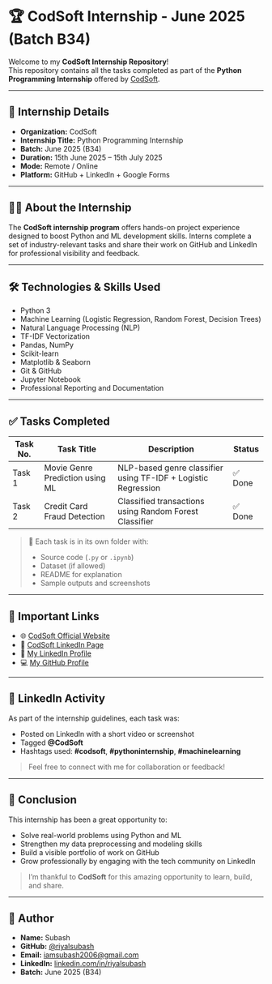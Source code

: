 # 🏆 CodSoft Internship - June 2025 (Batch B34)

Welcome to my **CodSoft Internship Repository**!  
This repository contains all the tasks completed as part of the **Python Programming Internship** offered by [CodSoft](https://www.codsoft.in/).

---

## 📌 Internship Details

- **Organization:** CodSoft  
- **Internship Title:** Python Programming Internship  
- **Batch:** June 2025 (B34)  
- **Duration:** 15th June 2025 – 15th July 2025  
- **Mode:** Remote / Online  
- **Platform:** GitHub + LinkedIn + Google Forms

---

## 🧑‍💻 About the Internship

The **CodSoft internship program** offers hands-on project experience designed to boost Python and ML development skills. Interns complete a set of industry-relevant tasks and share their work on GitHub and LinkedIn for professional visibility and feedback.

---

## 🛠️ Technologies & Skills Used

- Python 3
- Machine Learning (Logistic Regression, Random Forest, Decision Trees)
- Natural Language Processing (NLP)
- TF-IDF Vectorization
- Pandas, NumPy
- Scikit-learn
- Matplotlib & Seaborn
- Git & GitHub
- Jupyter Notebook
- Professional Reporting and Documentation

---

## ✅ Tasks Completed

| Task No. | Task Title                        | Description                                                  | Status  |
|----------|-----------------------------------|--------------------------------------------------------------|---------|
| Task 1   | Movie Genre Prediction using ML   | NLP-based genre classifier using TF-IDF + Logistic Regression | ✅ Done |
| Task 2   | Credit Card Fraud Detection       | Classified transactions using Random Forest Classifier        | ✅ Done |

> 📁 Each task is in its own folder with:
> - Source code (`.py` or `.ipynb`)
> - Dataset (if allowed)
> - README for explanation
> - Sample outputs and screenshots

---

## 🔗 Important Links

- 🌐 [CodSoft Official Website](https://www.codsoft.in/)
- 🔗 [CodSoft LinkedIn Page](https://www.linkedin.com/company/codsoft/)
- 📣 [My LinkedIn Profile](https://linkedin.com/in/riyalsubash)
- 💻 [My GitHub Profile](https://github.com/riyalsubash)

---

## 📸 LinkedIn Activity

As part of the internship guidelines, each task was:
- Posted on LinkedIn with a short video or screenshot
- Tagged **@CodSoft**
- Hashtags used: **#codsoft**, **#pythoninternship**, **#machinelearning**

> Feel free to connect with me for collaboration or feedback!

---

## 🏁 Conclusion

This internship has been a great opportunity to:
- Solve real-world problems using Python and ML
- Strengthen my data preprocessing and modeling skills
- Build a visible portfolio of work on GitHub
- Grow professionally by engaging with the tech community on LinkedIn

> I’m thankful to **CodSoft** for this amazing opportunity to learn, build, and share.

---

## 👤 Author

- **Name:** Subash  
- **GitHub:** [@riyalsubash](https://github.com/riyalsubash)  
- **Email:** iamsubash2006@gmail.com  
- **LinkedIn:** [linkedin.com/in/riyalsubash](https://linkedin.com/in/riyalsubash)  
- **Batch:** June 2025 (B34)

